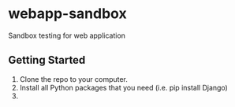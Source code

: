 # webapp-sandbox
Sandbox testing for web application

## Getting Started

1. Clone the repo to your computer.  
2. Install all Python packages that you need (i.e. pip install Django)
3. 

